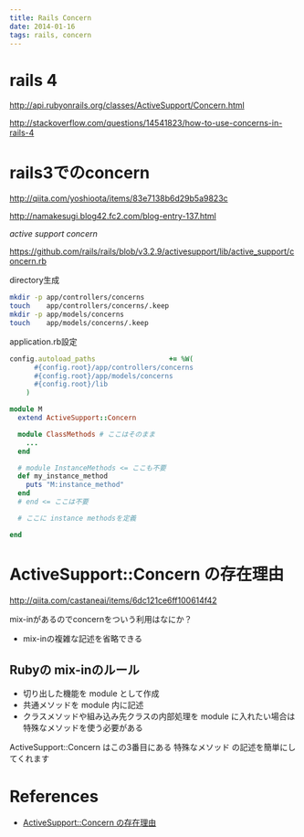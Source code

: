 ```yaml
---
title: Rails Concern
date: 2014-01-16
tags: rails, concern
---
```



# rails 4

<http://api.rubyonrails.org/classes/ActiveSupport/Concern.html>

<http://stackoverflow.com/questions/14541823/how-to-use-concerns-in-rails-4>


# rails3でのconcern

<http://qiita.com/yoshioota/items/83e7138b6d29b5a9823c>

<http://namakesugi.blog42.fc2.com/blog-entry-137.html>


*active support concern*

<https://github.com/rails/rails/blob/v3.2.9/activesupport/lib/active_support/concern.rb>


directory生成

```sh
mkdir -p app/controllers/concerns
touch    app/controllers/concerns/.keep
mkdir -p app/models/concerns
touch    app/models/concerns/.keep
```

application.rb設定

```rb
config.autoload_paths                  += %W(
      #{config.root}/app/controllers/concerns
      #{config.root}/app/models/concerns
      #{config.root}/lib
    )
```


```rb
module M
  extend ActiveSupport::Concern

  module ClassMethods # ここはそのまま
    ...
  end

  # module InstanceMethods <= ここも不要
  def my_instance_method
    puts "M:instance_method"
  end
  # end <= ここは不要

  # ここに instance methodsを定義

end
```


# ActiveSupport::Concern の存在理由

<http://qiita.com/castaneai/items/6dc121ce6ff100614f42>

mix-inがあるのでconcernをついう利用はなにか？

+ mix-inの複雑な記述を省略できる

## Rubyの mix-inのルール

+ 切り出した機能を module として作成
+ 共通メソッドを module 内に記述
+ クラスメソッドや組み込み先クラスの内部処理を module に入れたい場合は特殊なメソッドを使う必要がある

ActiveSupport::Concern はこの3番目にある 特殊なメソッド の記述を簡単にしてくれます

# References

+ [ActiveSupport::Concern の存在理由](http://qiita.com/castaneai/items/6dc121ce6ff100614f42)
